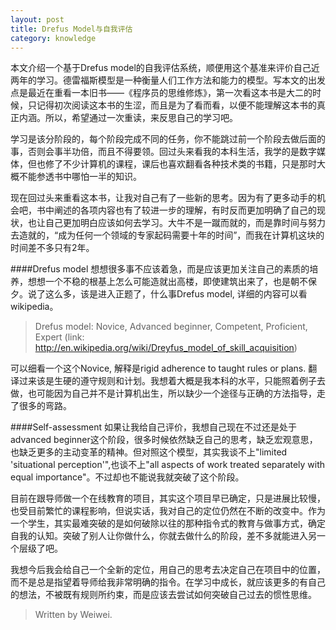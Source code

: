 ```yaml
---
layout: post
title: Drefus Model与自我评估
category: knowledge
---
```


本文介绍一个基于Drefus model的自我评估系统，顺便用这个基准来评价自己近两年的学习。德雷福斯模型是一种衡量人们工作方法和能力的模型。写本文的出发点是最近在重看一本旧书——《程序员的思维修炼》，第一次看这本书是大二的时候，只记得初次阅读这本书的生涩，而且是为了看而看，以便不能理解这本书的真正内涵。所以，希望通过一次重读，来反思自己的学习吧。
<!--more-->

学习是该分阶段的，每个阶段完成不同的任务，你不能跳过前一个阶段去做后面的事，否则会事半功倍，而且不得要领。回过头来看我的本科生活，我学的是数字媒体，但也修了不少计算机的课程，课后也喜欢翻看各种技术类的书籍，只是那时大概不能参透书中哪怕一半的知识。      

现在回过头来重看这本书，让我对自己有了一些新的思考。因为有了更多动手的机会吧，书中阐述的各项内容也有了较进一步的理解，有时反而更加明确了自己的现状，也让自己更加明白应该如何去学习。大牛不是一蹴而就的，而是靠时间与努力去造就的，“成为任何一个领域的专家起码需要十年的时间”，而我在计算机这块的时间差不多只有2年。     

####Drefus model
想想很多事不应该着急，而是应该更加关注自己的素质的培养，想想一个不稳的根基上怎么可能造就出高楼，即使建筑出来了，也是朝不保夕。说了这么多，该是进入正题了，什么事Drefus model, 详细的内容可以看wikipedia。

> Drefus model: Novice, Advanced beginner, Competent, Proficient, Expert
(link: http://en.wikipedia.org/wiki/Dreyfus_model_of_skill_acquisition)

可以细看一个这个Novice, 解释是rigid adherence to taught rules or plans. 翻译过来该是生硬的遵守规则和计划。我想着大概是我本科的水平，只能照着例子去做，也可能因为自己并不是计算机出生，所以缺少一个途径与正确的方法指导，走了很多的弯路。    


####Self-assessment
如果让我给自己评价，我想自己现在不过还是处于advanced beginner这个阶段，很多时候依然缺乏自己的思考，缺乏宏观意思，也缺乏更多的主动变革的精神。但对照这个模型，其实我谈不上"limited 'situational perception'",也谈不上"all aspects of work treated separately with equal importance"。不过却也不能说我就突破了这个阶段。      

目前在跟导师做一个在线教育的项目，其实这个项目早已确定，只是进展比较慢，也受目前繁忙的课程影响，但说实话，我对自己的定位仍然在不断的改变中。作为一个学生，其实最难突破的是如何破除以往的那种指令式的教育与做事方式，确定自我的认知。突破了别人让你做什么，你就去做什么的阶段，差不多就能进入另一个层级了吧。     

我想今后我会给自己一个全新的定位，用自己的思考去决定自己在项目中的位置，而不是总是指望着导师给我非常明确的指令。在学习中成长，就应该更多的有自己的想法，不被既有规则所约束，而是应该去尝试如何突破自己过去的惯性思维。
 
> Written by Weiwei.